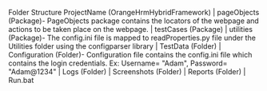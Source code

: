 Folder Structure
ProjectName (OrangeHrmHybridFramework)
|
pageObjects (Package)- PageObjects package contains the locators of the webpage and actions to be taken place on the webpage.
|
testCases (Package)
|
utilities (Package)- The config.ini file is mapped to readProperties.py file under the Utilities folder using the configparser library
|
TestData (Folder)
|
Configuration (Folder)- Configuration file contains the config.ini file which contains the login credentials. Ex: Username= "Adam", Password= "Adam@1234"
|
Logs (Folder)
|
Screenshots (Folder)
|
Reports (Folder)
|
Run.bat

